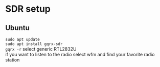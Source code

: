 # SDR setup 

## Ubuntu

`sudo apt update`</br>
`sudo apt install gqrx-sdr`</br>
`gqrx -r` select generic RTL2832U</br>
if you want to listen to the radio select wfm and find your favorite radio station</br>
